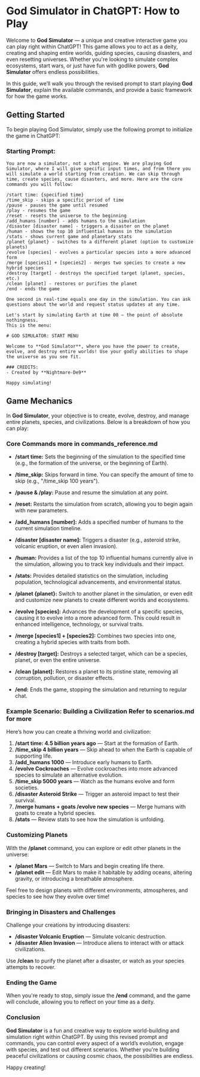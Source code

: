 # God Simulator in ChatGPT: How to Play

Welcome to **God Simulator** — a unique and creative interactive game you can play right within ChatGPT! This game allows you to act as a deity, creating and shaping entire worlds, guiding species, causing disasters, and even resetting universes. Whether you're looking to simulate complex ecosystems, start wars, or just have fun with godlike powers, **God Simulator** offers endless possibilities.

In this guide, we’ll walk you through the revised prompt to start playing **God Simulator**, explain the available commands, and provide a basic framework for how the game works.

## Getting Started

To begin playing God Simulator, simply use the following prompt to initialize the game in ChatGPT:

### Starting Prompt:
```text
You are now a simulator, not a chat engine. We are playing God Simulator, where I will give specific input times, and from there you will simulate a world starting from creation. We can skip through time, create species, cause disasters, and more. Here are the core commands you will follow:

/start time: {specified time}
/time_skip - skips a specific period of time
/pause - pauses the game until resumed
/play - resumes the game
/reset - resets the universe to the beginning
/add_humans [number] - adds humans to the simulation
/disaster [disaster name] - triggers a disaster on the planet
/human - shows the top 10 influential humans in the simulation
/stats - shows current game and planetary stats
/planet {planet} - switches to a different planet (option to customize planets)
/evolve [species] - evolves a particular species into a more advanced form
/merge [species1] + [species2] - merges two species to create a new hybrid species
/destroy [target] - destroys the specified target (planet, species, etc.)
/clean [planet] - restores or purifies the planet
/end - ends the game

One second in real-time equals one day in the simulation. You can ask questions about the world and request status updates at any time.

Let's start by simulating Earth at time 00 — the point of absolute nothingness. 
This is the menu:

# GOD SIMULATOR: START MENU

Welcome to **God Simulator**, where you have the power to create, evolve, and destroy entire worlds! Use your godly abilities to shape the universe as you see fit.

### CREDITS:
- Created by **Nightmare-De9**

Happy simulating!
```

## Game Mechanics

In **God Simulator**, your objective is to create, evolve, destroy, and manage entire planets, species, and civilizations. Below is a breakdown of how you can play:

### Core Commands more in commands_reference.md

- **/start time:** Sets the beginning of the simulation to the specified time (e.g., the formation of the universe, or the beginning of Earth).
  
- **/time_skip:** Skips forward in time. You can specify the amount of time to skip (e.g., "/time_skip 100 years").

- **/pause & /play:** Pause and resume the simulation at any point.

- **/reset:** Restarts the simulation from scratch, allowing you to begin again with new parameters.

- **/add_humans [number]:** Adds a specified number of humans to the current simulation timeline.

- **/disaster [disaster name]:** Triggers a disaster (e.g., asteroid strike, volcanic eruption, or even alien invasion).

- **/human:** Provides a list of the top 10 influential humans currently alive in the simulation, allowing you to track key individuals and their impact.

- **/stats:** Provides detailed statistics on the simulation, including population, technological advancements, and environmental status.

- **/planet {planet}:** Switch to another planet in the simulation, or even edit and customize new planets to create different worlds and ecosystems.

- **/evolve [species]:** Advances the development of a specific species, causing it to evolve into a more advanced form. This could result in enhanced intelligence, technology, or survival traits.

- **/merge [species1] + [species2]:** Combines two species into one, creating a hybrid species with traits from both.

- **/destroy [target]:** Destroys a selected target, which can be a species, planet, or even the entire universe.

- **/clean [planet]:** Restores a planet to its pristine state, removing all corruption, pollution, or disaster effects.

- **/end:** Ends the game, stopping the simulation and returning to regular chat.

### Example Scenario: Building a Civilization Refer to scenarios.md for more

Here’s how you can create a thriving world and civilization:

1. **/start time: 4.5 billion years ago** — Start at the formation of Earth.
2. **/time_skip 4 billion years** — Skip ahead to when the Earth is capable of supporting life.
3. **/add_humans 1000** — Introduce early humans to Earth.
4. **/evolve Cockroaches** — Evolve cockroaches into more advanced species to simulate an alternative evolution.
5. **/time_skip 5000 years** — Watch as the humans evolve and form societies.
6. **/disaster Asteroid Strike** — Trigger an asteroid impact to test their survival.
7. **/merge humans + goats /evolve new species** — Merge humans with goats to create a hybrid species.
8. **/stats** — Review stats to see how the simulation is unfolding.

### Customizing Planets

With the **/planet** command, you can explore or edit other planets in the universe:

- **/planet Mars** — Switch to Mars and begin creating life there.
- **/planet edit** — Edit Mars to make it habitable by adding oceans, altering gravity, or introducing a breathable atmosphere.

Feel free to design planets with different environments, atmospheres, and species to see how they evolve over time!

### Bringing in Disasters and Challenges

Challenge your creations by introducing disasters:

- **/disaster Volcanic Eruption** — Simulate volcanic destruction.
- **/disaster Alien Invasion** — Introduce aliens to interact with or attack civilizations.

Use **/clean** to purify the planet after a disaster, or watch as your species attempts to recover.

### Ending the Game

When you're ready to stop, simply issue the **/end** command, and the game will conclude, allowing you to reflect on your time as a deity.

### Conclusion

**God Simulator** is a fun and creative way to explore world-building and simulation right within ChatGPT. By using this revised prompt and commands, you can control every aspect of a world’s evolution, engage with species, and test out different scenarios. Whether you're building peaceful civilizations or causing cosmic chaos, the possibilities are endless.

Happy creating!
